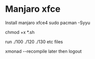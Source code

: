 # Manjaro xfce

Install manjaro xfce4 sudo pacman -Syyu

chmod +x *.sh

run ./100 ./120 ./130 etc files

xmonad --recompile later then logout
